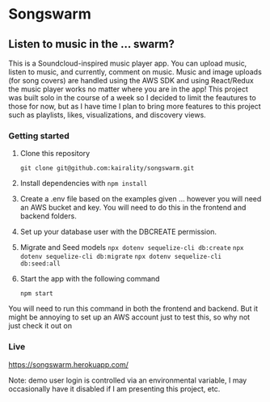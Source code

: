 # Songswarm
## Listen to music in the ... swarm?

This is a Soundcloud-inspired music player app.  You can upload music, listen to music, and currently, comment on music.  Music and image uploads (for song covers) are handled using the AWS SDK and using React/Redux the music player works no matter where you are in the app! This project was built solo in the course of a week so I decided to limit the feautures to those for now, but as I have time I plan to bring more features to this project such as playlists, likes, visualizations, and discovery views.

### Getting started

1. Clone this repository

   `git clone git@github.com:kairality/songswarm.git`

2. Install dependencies with `npm install`

3. Create a .env file based on the examples given ... however you will need an AWS bucket and key. You will need to do this in the frontend and backend folders.

4. Set up your database user with the DBCREATE permission.

5. Migrate and Seed models
   `npx dotenv sequelize-cli db:create`
   `npx dotenv sequelize-cli db:migrate`
   `npx dotenv sequelize-cli db:seed:all`

6. Start the app with  the following command

   `npm start`
   
 

You will need to run this command in both the frontend and backend. But it might be annoying to set up an AWS account just to test this, so why not just check it out on

### Live
https://songswarm.herokuapp.com/

Note: demo user login is controlled via an environmental variable, I may occasionally have it disabled if I am presenting this project, etc.
